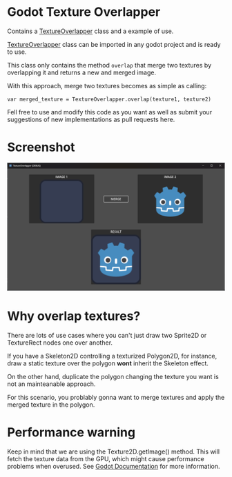 # Godot Texture Overlapper
Contains a [TextureOverlapper](./texture_overlapper.gd) class and a example of use.

[TextureOverlapper](./texture_overlapper.gd) class can be imported in any godot project and is ready to use.

This class only contains the method `overlap` that merge two textures by overlapping it and returns a new and merged image.

With this approach, merge two textures becomes as simple as calling:
```
var merged_texture = TextureOverlapper.overlap(texture1, texture2)
```

Fell free to use and modify this code as you want as well as submit your suggestions of new implementations as pull requests here.

# Screenshot
![Screenshot](./screenshot.png)

# Why overlap textures?
There are lots of use cases where you can't just draw two Sprite2D or TextureRect nodes one over another.

If you have a Skeleton2D controlling a texturized Polygon2D, for instance, draw a static texture over the polygon **wont** inherit the Skeleton effect.

On the other hand, duplicate the polygon changing the texture you want is not an mainteanable approach.

For this scenario, you problably gonna want to merge textures and apply the merged texture in the polygon.

# Performance warning
Keep in mind that we are using the Texture2D.getImage() method. This will fetch the texture data from the GPU, which might cause performance problems when overused. See [Godot Documentation](https://docs.godotengine.org/en/stable/classes/class_texture2d.html#class-texture2d-method-get-image) for more information.
